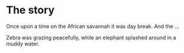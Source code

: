 # The story

Once upon a time on the African savannah it was day break. And the ...

Zebra was grazing peacefully, while an elephant splashed around in a muddy water.